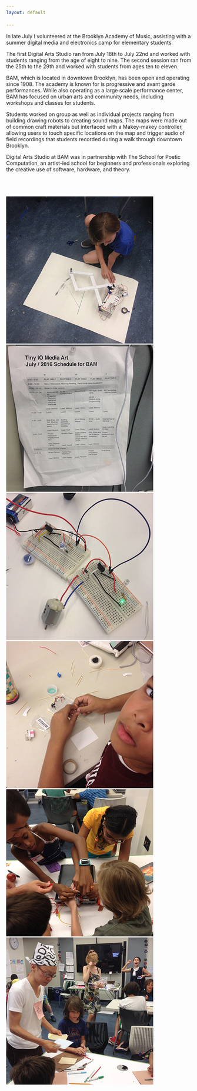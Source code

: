 ```yaml
---
layout: default

---
```

<div class="home">
</div>

  <body>

<p>In late July I volunteered at the Brooklyn Academy of Music, assisting with a summer digital media and electronics camp for elementary students.
</p>
<p>The first Digital Arts Studio ran from July 18th to July 22nd and worked with students ranging from the age of eight to nine. The second session ran from the 25th to the 29th and worked with students from ages ten to eleven.
</p>
<p>
BAM, which is located in downtown Brooklyn, has been open and operating since 1908. The academy is known for is progressive and avant garde performances. While also operating as a large scale performance center, BAM has focused on urban arts and community needs, including workshops and classes for students.
</p>
<p>
Students worked on group as well as individual projects ranging from building drawing robots to creating sound maps. The maps were made out of common craft materials but interfaced with a Makey-makey controller, allowing users to touch specific locations on the map and trigger audio of field recordings that students recorded during a walk through downtown Brooklyn.
</p>
<p>
Digital Arts Studio at BAM was in partnership with The School for Poetic Computation, an artist-led school for beginners and professionals exploring the creative use of software, hardware, and theory.
</p>
<br>
<br>
<br>


<!-- In partnership with The School for Poetic Computation in collaboration with Molmol Kuo

Like paint or words, electronics and source code can be used as tools to create new works of art and poetry. This truly inventive workshop expands students’ understanding of the artistic process by demonstrating how electronics can be integrated into art. Activities include learning the basics of electricity, incorporate drawing and code, build a handmade computer, and create an audio landscape of the BAM neighborhood with noise and sound.

PARTICIPANTS WILL:
• Develop abstract reasoning skills
• Develop logical thinking and analytical research
• Understand the principles of code and abstraction -->

<link href="css/styles.css" rel="stylesheet" />

 <div class="masonry">
<!-- image 1 -->
 <div class="item"><img src="img/bam1.jpg"></div>
 <!-- </a> -->
<!-- image 2 -->
 <div class="item"><img src="img/bam2.jpg"></div>
 <!-- </a> -->

 <div class="item"><img src="img/bam3.jpg"></div>
 <!-- </a> -->

 <div class="item"><img src="img/bam4.jpg"></div>
 <!-- </a> -->

 <div class="item"><img src="img/bam5.jpg"></div>
 <!-- </a> -->
 <div class="item"><img src="img/bam7.jpg"></div>



</div>


  </body>

<!--
We went for a soundwalk.

Here is a map.

Here are some recordings that we made

IMAGES. -->
